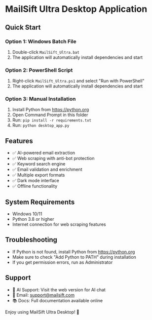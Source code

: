 # MailSift Ultra Desktop Application

## Quick Start

### Option 1: Windows Batch File
1. Double-click `MailSift_Ultra.bat`
2. The application will automatically install dependencies and start

### Option 2: PowerShell Script
1. Right-click `MailSift_Ultra.ps1` and select "Run with PowerShell"
2. The application will automatically install dependencies and start

### Option 3: Manual Installation
1. Install Python from https://python.org
2. Open Command Prompt in this folder
3. Run: `pip install -r requirements.txt`
4. Run: `python desktop_app.py`

## Features
- ✅ AI-powered email extraction
- ✅ Web scraping with anti-bot protection
- ✅ Keyword search engine
- ✅ Email validation and enrichment
- ✅ Multiple export formats
- ✅ Dark mode interface
- ✅ Offline functionality

## System Requirements
- Windows 10/11
- Python 3.8 or higher
- Internet connection for web scraping features

## Troubleshooting
- If Python is not found, install Python from https://python.org
- Make sure to check "Add Python to PATH" during installation
- If you get permission errors, run as Administrator

## Support
- 🤖 AI Support: Visit the web version for AI chat
- 📧 Email: support@mailsift.com
- 📚 Docs: Full documentation available online

Enjoy using MailSift Ultra Desktop! 🚀
